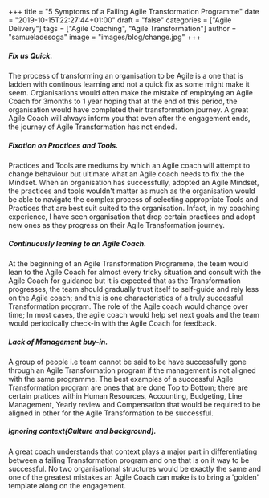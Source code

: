 +++
title = "5 Symptoms of a Failing Agile Transformation Programme"
date = "2019-10-15T22:27:44+01:00"
draft = "false"
categories = ["Agile Delivery"]
tags = ["Agile Coaching", "Agile Transformation"]
author = "samueladesoga"
image = "images/blog/change.jpg"
+++

##### Fix us Quick.
The process of transforming an organisation to be Agile is a one that is ladden with continous learning and not a quick fix as some might make it seem. Orgianisations would often make the mistake of employing an Agile Coach for 3months to 1 year hoping that at the end of this period, the organisation would have completed their transformation journey. A great Agile Coach will always inform you that even after the engagement ends, the journey of Agile Transformation has not ended.

##### Fixation on Practices and Tools.
Practices and Tools are mediums by which an Agile coach will attempt to change behaviour but ultimate what an Agile coach needs to fix the the Mindset. When an organisation has successfully, adopted an Agile Mindset, the practices and tools wouldn't matter as much as the organisation would be able to navigate the complex process of selecting appropriate Tools and Practices that are best suit suited to the organisation. Infact, in my coaching experience, I have seen organisation that drop certain practices and adopt new ones as they progress on their Agile Transformation journey.

##### Continuously leaning to an Agile Coach.
At the beginning of an Agile Transformation Programme, the team would lean to the Agile Coach for almost every tricky situation and consult with the Agile Coach for guidance but it is expected that as the Transformation progresses, the team should gradually trust itself to self-guide and rely less on the Agile coach; and this is one characteristics of a truly successful Transformation program. The role of the Agile coach would change over time; In most cases, the agile coach would help set next goals and the team would periodically check-in with the Agile Coach for feedback. 

##### Lack of Management buy-in.
A group of people i.e team cannot be said to be have successfully gone through an Agile Transformation program if the management is not aligned with the same programme. The best examples of a successful Agile Transformation program are ones that are done Top to Bottom; there are certain pratices within Human Resources, Accounting, Budgeting, Line Management, Yearly review and Compensation that would be required to be aligned in other for the Agile Transformation to be successful. 

##### Ignoring context(Culture and background).
A great coach understands that context plays a major part in differentiating between a failing Transformation program and one that is on it way to be successful. No two organisational structures would be exactly the same and one of the greatest mistakes an Agile Coach can make is to bring a 'golden' template along on the engagement.

